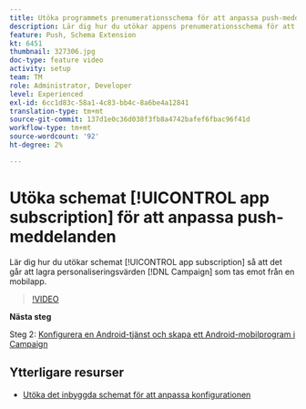 ```yaml
---
title: Utöka programmets prenumerationsschema för att anpassa push-meddelanden
description: Lär dig hur du utökar appens prenumerationsschema för att kunna lagra personaliseringsvärden som Campaign tar emot från en mobilapp.
feature: Push, Schema Extension
kt: 6451
thumbnail: 327306.jpg
doc-type: feature video
activity: setup
team: TM
role: Administrator, Developer
level: Experienced
exl-id: 6cc1d83c-58a1-4c83-bb4c-8a6be4a12841
translation-type: tm+mt
source-git-commit: 137d1e0c36d038f3fb8a4742bafef6fbac96f41d
workflow-type: tm+mt
source-wordcount: '92'
ht-degree: 2%

---
```


# Utöka schemat [!UICONTROL app subscription] för att anpassa push-meddelanden

Lär dig hur du utökar schemat [!UICONTROL app subscription] så att det går att lagra personaliseringsvärden [!DNL Campaign] som tas emot från en mobilapp.

>[!VIDEO](https://video.tv.adobe.com/v/327306?quality=12)

**Nästa steg**

Steg 2: [Konfigurera en Android-tjänst och skapa ett Android-mobilprogram i Campaign](/help/tutorial-getting-started-with-push-notifications-for-android/configuring-an-android-service-in-campaign.md)

## Ytterligare resurser

* [Utöka det inbyggda schemat för att anpassa konfigurationen](https://experienceleague.adobe.com/docs/campaign-classic/using/sending-messages/sending-push-notifications/configure-the-mobile-app/configuring-the-mobile-application-android.html#extend-subscription-schema)
